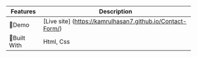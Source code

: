 | Features   | Description   |
| ---------  | ------------  |
| 🏀Demo    | [Live site] (https://kamrulhasan7.github.io/Contact-Form/)   |
| 🧾Built With   | Html, Css   |
